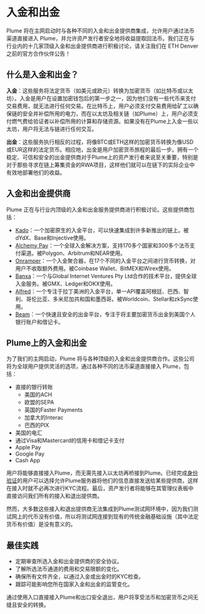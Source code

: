 # 入金和出金

Plume 将在主网启动时与各种不同的入金和出金提供商集成，允许用户通过法币渠道直接进入 Plume，并允许资产发行者安全地将收益提取回法币。我们正在与行业内的十几家顶级入金和出金提供商进行积极讨论，请关注我们在 ETH Denver 之前的官方合作伙伴公告！

## 什么是入金和出金？

**入金**：这些服务将法定货币（如美元或欧元）转换为加密货币（如比特币或以太坊）。入金是用户在设置加密钱包后的第一步之一，因为他们没有一些代币来支付交易费用，就无法进行任何交易。在比特币上，用户必须支付交易费用给矿工以确保链的安全并补偿所用的电力，而在以太坊及相关链（如Plume）上，用户必须支付燃气费给验证者以补偿所用的计算和存储资源。如果没有在Plume上入金一些以太坊，用户将无法与链进行任何交互。

**出金**：这些服务执行相反的过程，将像BTC或ETH这样的加密货币转换为像USD或EUR这样的法定货币。相应地，出金是用户加密货币旅程的最后一步。拥有一个稳定、可信和安全的出金提供商对于Plume上的资产发行者来说至关重要，特别是对于那些寻求在链上筹集资金的RWA项目，这样他们就可以在链下的实际企业中有效地部署他们的收益。

## 入金和出金提供商

Plume 正在与行业内顶级的入金和出金服务提供商进行积极讨论。这些提供商包括：

* [Kado](https://www.kado.money/)：一个加密原生的入金平台，可以快速集成到许多新推出的链上。被dYdX、Base和Injective使用。
* [Alchemy Pay](https://alchemypay.org/)：一个全球入金解决方案，支持170多个国家和300多个法币支付渠道。被Polygon、Arbitrum和NEAR使用。
* [Onramper](https://onramper.com/)：一个入金聚合器，在17个不同的入金平台之间进行货币转换，对用户不收取额外费用。被Coinbase Wallet、BitMEX和Wirex使用。
* [Banxa](https://banxa.com/)：一个与Global Internet Ventures Pty Ltd合作的技术平台，提供全球入金服务。被GMX、Ledger和OKX使用。
* [Alfred](https://www.alfredpay.io/)：一个专注于拉丁美洲的入金平台，单一API覆盖阿根廷、巴西、智利、哥伦比亚、多米尼加共和国和墨西哥。被Worldcoin、Stellar和zkSync使用。
* [Beam](https://beam.ansiblelabs.xyz/)：一个快速且安全的出金平台，专注于将主要加密货币出金到美国个人银行账户和借记卡。

## Plume上的入金和出金

为了我们的主网启动，Plume 将与各种顶级的入金和出金提供商合作。这些公司将为全球用户提供灵活的选项，通过各种不同的法币渠道直接接入 Plume，包括：

* 直接的银行转账
  * 美国的ACH
  * 欧盟的SEPA
  * 英国的Faster Payments
  * 加拿大的Interac
  * 巴西的PIX
* 美国的电汇
* 通过Visa和Mastercard的信用卡和借记卡支付
* Apple Pay
* Google Pay
* Cash App

用户将能够直接接入Plume，而无需先接入以太坊再桥接到Plume。已经完成[身份验证](shen-fen-yan-zheng.md)的用户可以选择允许Plume服务器将他们的信息直接发送给某些提供商，这样在接入时就不必再次进行KYC流程。最后，资产发行者将能够在其管理仪表板中直接访问我们所有的接入和退出提供商。

然而，大多数这些接入和退出提供商无法集成到Plume测试网环境中，因为我们测试网上的代币没有价值，所以将测试网连接到现有的传统金融基础设施（其中法定货币有价值）是没有意义的。

## 最佳实践

* 定期审查所选入金和出金提供商的安全协议。
* 了解所选法币通道的费用和交易限额的变化。
* 确保所有文件齐全，以通过入金或出金时的KYC检查。
* 跟踪可能影响您所在国家入金和出金的监管变化。

通过使用入口直接接入Plume和出口安全退出，用户将享受法币和加密货币之间无缝且安全的转换。
